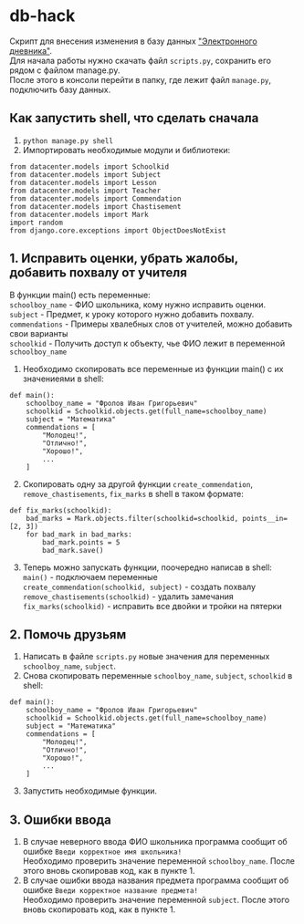 # db-hack

Скрипт для внесения изменения в базу данных ["Электронного дневника"](https://github.com/MokkoFm/e-diary).  
Для начала работы нужно скачать файл `scripts.py`, сохранить его рядом с файлом manage.py.  
После этого в консоли перейти в папку, где лежит файл `manage.py`, подключить базу данных.  

## Как запустить shell, что сделать сначала  
1. `python manage.py shell`  
2. Импортировать необходимые модули и библиотеки:
```
from datacenter.models import Schoolkid
from datacenter.models import Subject
from datacenter.models import Lesson
from datacenter.models import Teacher
from datacenter.models import Commendation
from datacenter.models import Chastisement
from datacenter.models import Mark
import random
from django.core.exceptions import ObjectDoesNotExist
```

## 1. Исправить оценки, убрать жалобы, добавить похвалу от учителя  

В функции main() есть переменные:  
`schoolboy_name` - ФИО школьника, кому нужно исправить оценки.  
`subject` - Предмет, к уроку которого нужно добавить похвалу.  
`commendations` - Примеры хвалебных слов от учителей, можно добавить свои варианты  
`schoolkid` - Получить доступ к объекту, чье ФИО лежит в переменной `schoolboy_name`  

1. Необходимо скопировать все переменные из функции main() с их значениеями в shell:  
```
def main():
    schoolboy_name = "Фролов Иван Григорьевич"
    schoolkid = Schoolkid.objects.get(full_name=schoolboy_name)
    subject = "Математика"
    commendations = [
        "Молодец!",
        "Отлично!",
        "Хорошо!",
        ...
    ]
```

2. Скопировать одну за другой функции `create_commendation`, `remove_chastisements`, `fix_marks` в shell в таком формате:  
```
def fix_marks(schoolkid):
    bad_marks = Mark.objects.filter(schoolkid=schoolkid, points__in=[2, 3])
    for bad_mark in bad_marks:
        bad_mark.points = 5
        bad_mark.save()
```

3. Теперь можно запускать функции, поочередно написав в shell:  
`main()` - подключаем переменные  
`create_commendation(schoolkid, subject)` - создать похвалу  
`remove_chastisements(schoolkid)` - удалить замечания  
`fix_marks(schoolkid)` - исправить все двойки и тройки на пятерки  

## 2. Помочь друзьям

1. Написать в файле `scripts.py` новые значения для переменных `schoolboy_name`, `subject`.  
2. Снова скопировать переменные `schoolboy_name`, `subject`, `schoolkid` в shell:  
```
def main():
    schoolboy_name = "Фролов Иван Григорьевич"
    schoolkid = Schoolkid.objects.get(full_name=schoolboy_name)
    subject = "Математика"
    commendations = [
        "Молодец!",
        "Отлично!",
        "Хорошо!",
        ...
    ]
```
3. Запустить необходимые функции.   

## 3. Ошибки ввода

1. В случае неверного ввода ФИО школьника программа сообщит об ошибке `Введи корректное имя школьника!`  
Необходимо проверить значение переменной `schoolboy_name`. После этого вновь скопировав код, как в пункте 1. 
2. В случае ошибки ввода названия предмета программа сообщит об ошибке `Введи корректное название предмета!`  
Необходимо проверить значение переменной `subject`. После этого вновь скопировать код, как в пункте 1. 